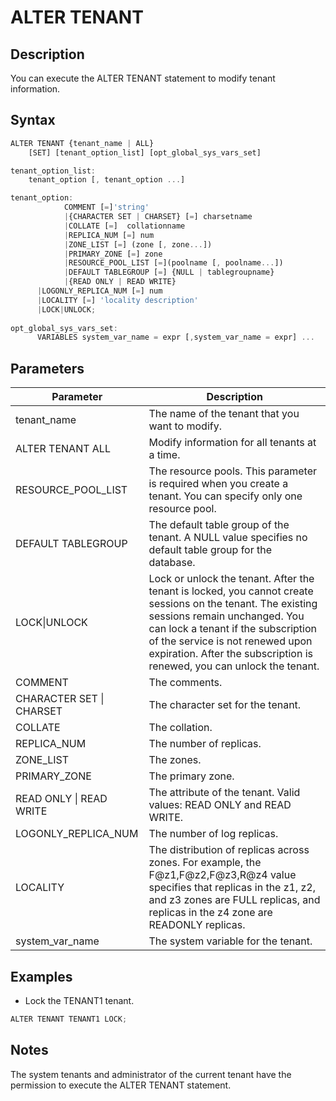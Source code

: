 ALTER TENANT 
=================================



Description 
--------------------

You can execute the ALTER TENANT statement to modify tenant information.

Syntax 
---------------

```javascript
ALTER TENANT {tenant_name | ALL}
    [SET] [tenant_option_list] [opt_global_sys_vars_set]

tenant_option_list:
    tenant_option [, tenant_option ...]

tenant_option:
            COMMENT [=]'string' 
            |{CHARACTER SET | CHARSET} [=] charsetname 
            |COLLATE [=]  collationname 
            |REPLICA_NUM [=] num 
            |ZONE_LIST [=] (zone [, zone...]) 
            |PRIMARY_ZONE [=] zone 
            |RESOURCE_POOL_LIST [=](poolname [, poolname...]) 
            |DEFAULT TABLEGROUP [=] {NULL | tablegroupname}
            |{READ ONLY | READ WRITE}
      |LOGONLY_REPLICA_NUM [=] num
      |LOCALITY [=] 'locality description'
      |LOCK|UNLOCK;
      
opt_global_sys_vars_set:
      VARIABLES system_var_name = expr [,system_var_name = expr] ...
```



Parameters 
-------------------



|      **Parameter**       |                                                                                                                                         **Description**                                                                                                                                         |
|--------------------------|-------------------------------------------------------------------------------------------------------------------------------------------------------------------------------------------------------------------------------------------------------------------------------------------------|
| tenant_name              | The name of the tenant that you want to modify.                                                                                                                                                                                                                                                 |
| ALTER TENANT ALL         | Modify information for all tenants at a time.                                                                                                                                                                                                                                                   |
| RESOURCE_POOL_LIST       | The resource pools. This parameter is required when you create a tenant. You can specify only one resource pool.                                                                                                                                                                                |
| DEFAULT TABLEGROUP       | The default table group of the tenant. A NULL value specifies no default table group for the database.                                                                                                                                                                                          |
| LOCK\|UNLOCK             | Lock or unlock the tenant. After the tenant is locked, you cannot create sessions on the tenant. The existing sessions remain unchanged. You can lock a tenant if the subscription of the service is not renewed upon expiration. After the subscription is renewed, you can unlock the tenant. |
| COMMENT                  | The comments.                                                                                                                                                                                                                                                                                   |
| CHARACTER SET \| CHARSET | The character set for the tenant.                                                                                                                                                                                                                                                               |
| COLLATE                  | The collation.                                                                                                                                                                                                                                                                                  |
| REPLICA_NUM              | The number of replicas.                                                                                                                                                                                                                                                                         |
| ZONE_LIST                | The zones.                                                                                                                                                                                                                                                                                      |
| PRIMARY_ZONE             | The primary zone.                                                                                                                                                                                                                                                                               |
| READ ONLY \| READ WRITE  | The attribute of the tenant. Valid values: READ ONLY and READ WRITE.                                                                                                                                                                                                                            |
| LOGONLY_REPLICA_NUM      | The number of log replicas.                                                                                                                                                                                                                                                                     |
| LOCALITY                 | The distribution of replicas across zones. For example, the F@z1,F@z2,F@z3,R@z4 value specifies that replicas in the z1, z2, and z3 zones are FULL replicas, and replicas in the z4 zone are READONLY replicas.                                                                                 |
| system_var_name          | The system variable for the tenant.                                                                                                                                                                                                                                                             |



Examples 
-----------------

* Lock the TENANT1 tenant.




```javascript
ALTER TENANT TENANT1 LOCK;
```



Notes 
--------------

The system tenants and administrator of the current tenant have the permission to execute the ALTER TENANT statement.
